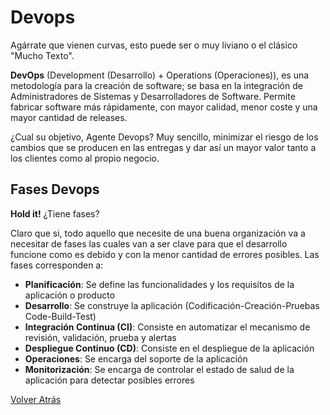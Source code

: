 # Devops

Agárrate que vienen curvas, esto puede ser o muy liviano o el clásico "Mucho Texto".

**DevOps** (Development (Desarrollo) + Operations (Operaciones)), es una metodología para la creación de software; se basa en la integración de Administradores de Sistemas y Desarrolladores de Software. Permite fabricar software más rápidamente, con mayor calidad, menor coste y una mayor cantidad de releases.

¿Cual su objetivo, Agente Devops? Muy sencillo, minimizar el riesgo de los
cambios que se producen en las entregas y dar así un mayor
valor tanto a los clientes como al propio negocio.

## Fases Devops

**Hold it!** ¿Tiene fases?

Claro que si, todo aquello que necesite de una buena organización va a necesitar de fases las cuales van a ser clave para que el desarrollo funcione como es debido y con la menor cantidad de errores posibles. Las fases corresponden a:
<ul>
    <li> <b>Planificación</b>: Se define las funcionalidades y los requisitos de la aplicación o producto</li>
    <li> <b>Desarrollo</b>: Se construye la aplicación (Codificación-Creación-Pruebas Code-Build-Test)</li>
    <li> <b>Integración Continua (CI)</b>: Consiste en automatizar el mecanismo de revisión, validación, prueba y
alertas</li>
    <li> <b>Despliegue Continuo (CD)</b>: Consiste en el despliegue de la aplicación</li>
    <li> <b>Operaciones</b>: Se encarga del soporte de la aplicación</li>
    <li> <b>Monitorización</b>: Se encarga de controlar el estado de salud de la aplicación para detectar posibles
errores</li>  
</ul>

[Volver Atrás](README.md)